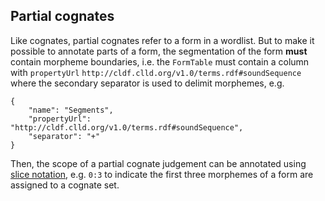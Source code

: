 ## Partial cognates

Like cognates, partial cognates refer to a form in a wordlist. But to make it
possible to annotate parts of a form, the segmentation of the form
**must** contain morpheme boundaries,
i.e. the `FormTable` must contain a column with `propertyUrl` 
`http://cldf.clld.org/v1.0/terms.rdf#soundSequence` where the secondary separator
is used to delimit morphemes, e.g.
```
{
    "name": "Segments",
    "propertyUrl": "http://cldf.clld.org/v1.0/terms.rdf#soundSequence",
    "separator": "+"
}
```
Then, the scope of a partial cognate judgement can be annotated using 
[slice notation](https://stackoverflow.com/a/24713353), e.g. `0:3` to
indicate the first three morphemes of a form are assigned to a cognate set.
